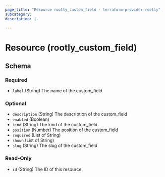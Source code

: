 ```yaml
---
page_title: "Resource rootly_custom_field - terraform-provider-rootly"
subcategory:
description: |-
    
---
```


# Resource (rootly_custom_field)



<!-- schema generated by tfplugindocs -->
## Schema

### Required

- `label` (String) The name of the custom_field

### Optional

- `description` (String) The description of the custom_field
- `enabled` (Boolean)
- `kind` (String) The kind of the custom_field
- `position` (Number) The position of the custom_field
- `required` (List of String)
- `shown` (List of String)
- `slug` (String) The slug of the custom_field

### Read-Only

- `id` (String) The ID of this resource.
